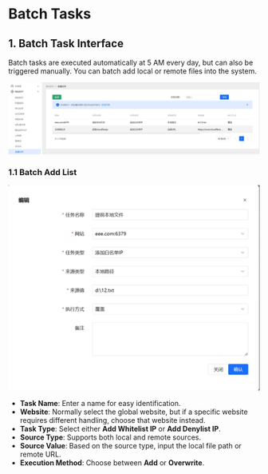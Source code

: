 # Batch Tasks
 
## 1. Batch Task Interface  
Batch tasks are executed automatically at 5 AM every day, but can also be triggered manually.
You can batch add local or remote files into the system.  

![Batch Task Interface](/images/batchtask_1.png)

### 1.1 Batch Add List  
![Batch Task Add](/images/batchtask_2.png)

- **Task Name**: Enter a name for easy identification.  
- **Website**: Normally select the global website, but if a specific website requires different handling, choose that website instead.  
- **Task Type**: Select either **Add Whitelist IP** or **Add Denylist IP**.  
- **Source Type**: Supports both local and remote sources.  
- **Source Value**: Based on the source type, input the local file path or remote URL.  
- **Execution Method**: Choose between **Add** or **Overwrite**.